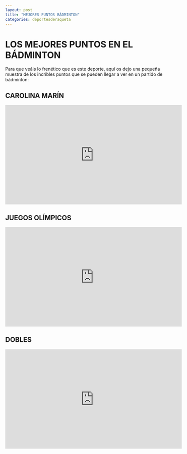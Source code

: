 ```yaml
---
layout: post
title: "MEJORES PUNTOS BÁDMINTON"
categories: deportesderaqueta
---
```


# LOS MEJORES PUNTOS EN EL BÁDMINTON

Para que veáis lo frenético que es este deporte, aquí os dejo una pequeña muestra de los incríbles puntos que se pueden llegar a ver en un partido de bádminton:

## CAROLINA MARÍN

<iframe width="560" height="315" src="https://www.youtube.com/embed/lLe-gA2aLnc" frameborder="0" allow="accelerometer; autoplay; encrypted-media; gyroscope; picture-in-picture" allowfullscreen></iframe>

## JUEGOS OLÍMPICOS

<iframe width="560" height="315" src="https://www.youtube.com/embed/6RqND3BAf1A" frameborder="0" allow="accelerometer; autoplay; encrypted-media; gyroscope; picture-in-picture" allowfullscreen></iframe>

## DOBLES

<iframe width="560" height="315" src="https://www.youtube.com/embed/bYRYJykFi5k" frameborder="0" allow="accelerometer; autoplay; encrypted-media; gyroscope; picture-in-picture" allowfullscreen></iframe>
